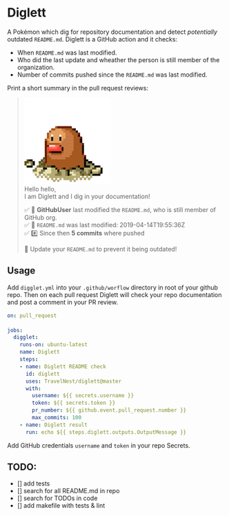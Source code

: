 # Diglett 
A Pokémon which dig for repository documentation and detect _potentially_ outdated `README.md`. Diglett is a GitHub action and it checks:
 - When `README.md` was last modified.
 - Who did the last update and wheather the person is still member of the organization.  
 - Number of commits pushed since the `README.md` was last modified. 

Print a short summary in the pull request reviews:
> ![diglett](https://raw.githubusercontent.com/TravelNest/diglett/master/diglett.gif)   
> Hello hello,  
> I am Diglett and I dig in your documentation! 
>
>:white_check_mark: :bust_in_silhouette: **GitHubUser** last modified the `README.md`, who is still member of GitHub org.  
:white_check_mark: :date: `README.md` was last modified: 2019-04-14T19:55:36Z   
:white_check_mark: :hash: Since then **5 commits** where pushed   
>
>:memo: Update your `README.md` to prevent it being outdated! 


## Usage
Add `digglet.yml` into your `.github/worflow` directory in root of your github repo. Then on each pull request Diglett will check
your repo documentation and post a comment in your PR review.
```yaml
on: pull_request

jobs:
  digglet:
    runs-on: ubuntu-latest
    name: Diglett
    steps:
    - name: Diglett README check
      id: diglett
      uses: TravelNest/diglett@master
      with:
        username: ${{ secrets.username }}
        token: ${{ secrets.token }}
        pr_number: ${{ github.event.pull_request.number }}
        max_commits: 100
    - name: Diglett result
      run: echo ${{ steps.diglett.outputs.OutputMessage }} 
```

Add GitHub credentials `username` and `token` in your repo Secrets.

## TODO:
 - [] add tests
 - [] search for all README.md in repo
 - [] search for TODOs in code
 - [] add makefile with tests & lint

